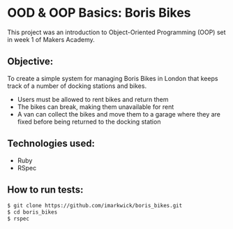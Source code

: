 # OOD & OOP Basics: Boris Bikes

This project was an introduction to Object-Oriented Programming (OOP) set in week 1 of Makers Academy.

## Objective:

To create a simple system for managing Boris Bikes in London that keeps track of a number of docking stations and bikes.

* Users must be allowed to rent bikes and return them
* The bikes can break, making them unavailable for rent
* A van can collect the bikes and move them to a garage where they are fixed before being returned to the docking station

## Technologies used:

* Ruby
* RSpec

## How to run tests:

```sh
$ git clone https://github.com/imarkwick/boris_bikes.git
$ cd boris_bikes
$ rspec
```